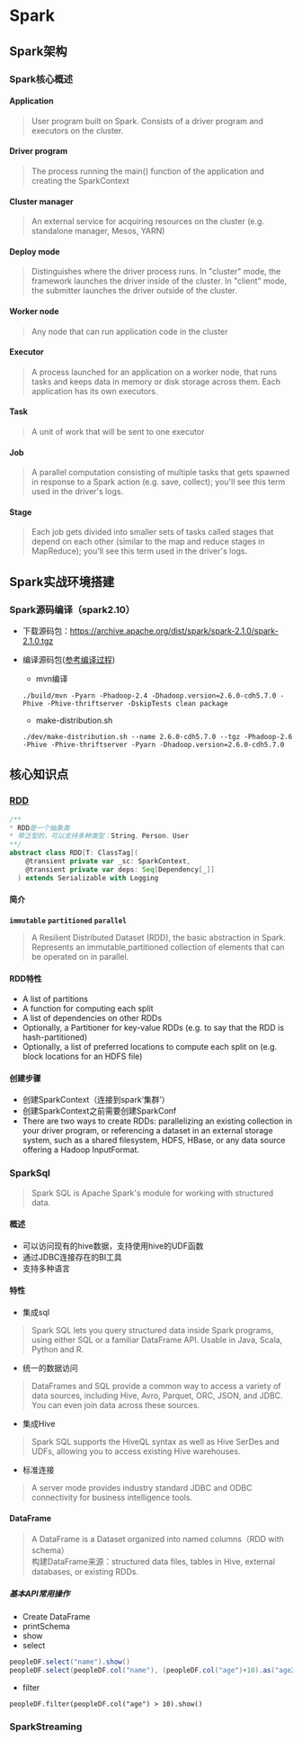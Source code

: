 # Spark

## Spark架构

### Spark核心概述

#### Application
> 	User program built on Spark. Consists of a driver program and executors on the cluster.
#### Driver program
> The process running the main() function of the application and creating the SparkContext
#### Cluster manager
> An external service for acquiring resources on the cluster (e.g. standalone manager, Mesos, YARN)
#### Deploy mode
> Distinguishes where the driver process runs. In "cluster" mode, the framework launches the driver inside of the cluster. In "client" mode, the submitter launches the driver outside of the cluster.
#### Worker node
> Any node that can run application code in the cluster
#### Executor
> A process launched for an application on a worker node, that runs tasks and keeps data in memory or disk storage across them. Each application has its own executors.
#### Task
> A unit of work that will be sent to one executor
#### Job
> 	A parallel computation consisting of multiple tasks that gets spawned in response to a Spark action (e.g. save, collect); you'll see this term used in the driver's logs.
#### Stage
> Each job gets divided into smaller sets of tasks called stages that depend on each other (similar to the map and reduce stages in MapReduce); you'll see this term used in the driver's logs.

## Spark实战环境搭建

### Spark源码编译（spark2.10）

- 下载源码包：https://archive.apache.org/dist/spark/spark-2.1.0/spark-2.1.0.tgz

- 编译源码包([参考编译过程](https://segmentfault.com/a/1190000014452287))
    - mvn编译
    ```
    ./build/mvn -Pyarn -Phadoop-2.4 -Dhadoop.version=2.6.0-cdh5.7.0 -Phive -Phive-thriftserver -DskipTests clean package
    ```
    - make-distribution.sh
    ```
    ./dev/make-distribution.sh --name 2.6.0-cdh5.7.0 --tgz -Phadoop-2.6 -Phive -Phive-thriftserver -Pyarn -Dhadoop.version=2.6.0-cdh5.7.0
    ```


## 核心知识点

### [RDD](https://spark.apache.org/docs/latest/rdd-programming-guide.html)

```scala
/**
* RDD是一个抽象类
* 带泛型的，可以支持多种类型：String、Person、User
**/
abstract class RDD[T: ClassTag](
    @transient private var _sc: SparkContext,
    @transient private var deps: Seq[Dependency[_]]
  ) extends Serializable with Logging
```
#### 简介
**`immutable`** **`partitioned`**  **`parallel`**  
> A Resilient Distributed Dataset (RDD), the basic abstraction in Spark. Represents an immutable,partitioned collection of elements that can be operated on in parallel.

#### RDD特性
- A list of partitions
- A function for computing each split
- A list of dependencies on other RDDs
- Optionally, a Partitioner for key-value RDDs (e.g. to say that the RDD is hash-partitioned)
- Optionally, a list of preferred locations to compute each split on (e.g. block locations for an HDFS file)

#### 创建步骤
- 创建SparkContext（连接到spark‘集群’）
- 创建SparkContext之前需要创建SparkConf
- There are two ways to create RDDs: parallelizing an existing collection in your driver program, or referencing a dataset in an external storage system, such as a shared filesystem, HDFS, HBase, or any data source offering a Hadoop InputFormat.
### SparkSql

> Spark SQL is Apache Spark's module for working with structured data.

#### 概述

- 可以访问现有的hive数据，支持使用hive的UDF函数
- 通过JDBC连接存在的BI工具
- 支持多种语言

#### 特性
- 集成sql
> Spark SQL lets you query structured data inside Spark programs, using either SQL or a familiar DataFrame API. Usable in Java, Scala, Python and R.
- 统一的数据访问
> DataFrames and SQL provide a common way to access a variety of data sources, including Hive, Avro, Parquet, ORC, JSON, and JDBC. You can even join data across these sources.
- 集成Hive
> Spark SQL supports the HiveQL syntax as well as Hive SerDes and UDFs, allowing you to access existing Hive warehouses.
- 标准连接
> A server mode provides industry standard JDBC and ODBC connectivity for business intelligence tools.

#### DataFrame
> A DataFrame is a Dataset organized into named columns（RDD with schema）  
构建DataFrame来源：structured data files, tables in Hive, external databases, or existing RDDs.

##### 基本API常用操作
- Create DataFrame
- printSchema
- show
- select
```scala
peopleDF.select("name").show()
peopleDF.select(peopleDF.col("name"), (peopleDF.col("age")+10).as("age2")).show()
```
- filter
```
peopleDF.filter(peopleDF.col("age") > 10).show()
```
### SparkStreaming